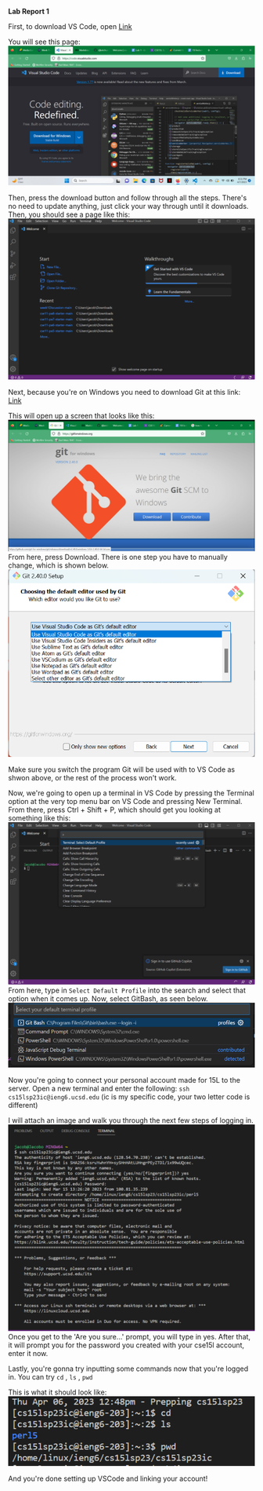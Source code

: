  **Lab Report 1**

 First, to download VS Code, open [Link](https://code.visualstudio.com/)
 
You will see this page: 
![Image](first.png)

Then, press the download button and follow through all the steps.
There's no need to update anything, just click your way through until it downloads.
Then, you should see a page like this:
![Image](second.png)

Next, because you're on Windows you need to download Git at this link: [Link](https://gitforwindows.org/)

This will open up a screen that looks like this: 
![Image](third.png)
From here, press Download. There is one step you have to manually change, which is shown below.
![Image](fourth.png)

Make sure you switch the program Git will be used with to VS Code as shwon above, or the rest of the process won't work.

Now, we're going to open up a terminal in VS Code by pressing the Terminal option at the very top menu bar on VS Code and pressing New Terminal.
From there, press Ctrl + Shift + P, which should get you looking at something like this:
![Image](fifth.png)
From here, type in `Select Default Profile` into the search and select that option when it comes up.
Now, select GitBash, as seen below.
![Image](sixth.png)

Now you're going to connect your personal account made for 15L to the server.
Open a new terminal and enter the following: 
`ssh cs15lsp23ic@ieng6.ucsd.edu` (ic is my specific code, your two letter code is different)

I will attach an image and walk you through the next few steps of logging in.
![Image](seventh.png)
Once you get to the 'Are you sure...' prompt, you will type in yes. 
After that, it will prompt you for the password you created with your cse15l account, enter it now.

Lastly, you're gonna try inputting some commands now that you're logged in. 
You can try `cd` , `ls` , `pwd`

This is what it should look like: 
![Image](eighth.png)

And you're done setting up VSCode and linking your account!
